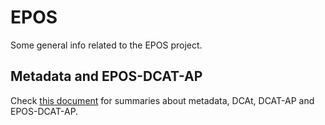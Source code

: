 # EPOS

Some general info related to the EPOS project.

## Metadata and EPOS-DCAT-AP

Check [this document](https://github.com/tsonne/EPOS/blob/master/Metadata/About_EPOS-DCAT-AP.md) for summaries about metadata, DCAt, DCAT-AP and EPOS-DCAT-AP.
